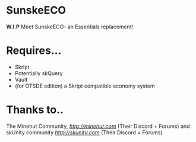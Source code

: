 # SunskeECO
**W.I.P**
Meet SunskeECO- an Essentials replacement!

# Requires...
* Skript
* Potentially skQuery
* Vault
* (for OTSDE edition) a Skript compatible economy system

# Thanks to..
The Minehut Community, *http://minehut.com* (Their Discord + Forums) and skUnity community *http://skunity.com* (Their Discord + Forums)
